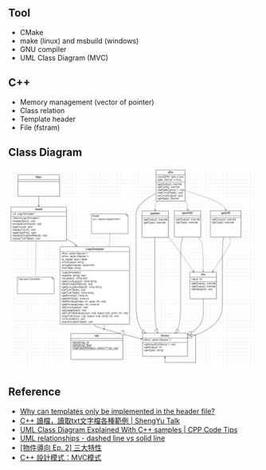 ## Tool
* CMake
* make (linux) and msbuild (windows)
* GNU compiler
* UML Class Diagram (MVC)

## C++
* Memory management (vector of pointer)
* Class relation
* Template header
* File (fstram)

## Class Diagram
![](.meta/ClassDiagram.PNG)

## Reference
* [Why can templates only be implemented in the header file?](https://stackoverflow.com/questions/495021/why-can-templates-only-be-implemented-in-the-header-file?noredirect=1&lq=1)
* [C++ 讀檔，讀取txt文字檔各種範例 | ShengYu Talk](https://shengyu7697.github.io/cpp-read-text-file/)
* [UML Class Diagram Explained With C++ samples | CPP Code Tips](https://cppcodetips.wordpress.com/2013/12/23/uml-class-diagram-explained-with-c-samples/)
* [UML relationships - dashed line vs solid line](https://stackoverflow.com/questions/26982886/uml-relationships-dashed-line-vs-solid-line)
* [[物件導向 Ep. 2] 三大特性](https://codimd.mcl.math.ncu.edu.tw/s/E15d-0xtp)
* [C++ 設計模式：MVC模式](https://www.twblogs.net/a/5e958430bd9eee3420903dd0)
